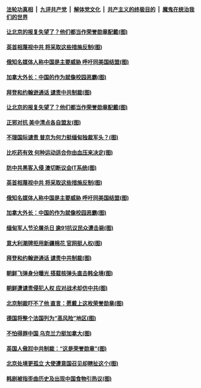 

####  [法轮功真相](../../../../basic/blob/master/README.md?t=03291601) &nbsp;|&nbsp; [九评共产党](../../../../9ping.md/blob/master/README.md?t=03291601) &nbsp;|&nbsp; [解体党文化](../../../../jtdwh.md/blob/master/README.md?t=03291601)  &nbsp;|&nbsp; [共产主义的终极目的](../../../../gczydzjmd.md/blob/master/README.md?t=03291601) &nbsp;|&nbsp; [魔鬼在统治我们的世界](../../../../mgztzwmdsj.md/blob/master/README.md?t=03291601) 

#### [让北京的报复失望了？他们都当作荣誉勋章配戴(图)](../pages/p9/967009.md?t=03291601) 

#### [英首相蔑视中共 将采取这些措施反制(图)](../pages/p9/967018.md?t=03291601) 


#### [俄知名媒体人称中国是主要威胁 呼吁同美国结盟(图)](../pages/p9/966979.md?t=03291601) 

#### [加拿大外长：中国的作为就像校园恶霸(图)](../pages/p9/966977.md?t=03291601) 

#### [拜登和约翰逊通话 谴责中共制裁(图)](../pages/p9/966953.md?t=03291601) 

#### [让北京的报复失望了？他们都当作荣誉勋章配戴(图)](../pages/p9/967009.md?t=03291601) 

#### [正邪对抗 美中清点各自盟友(图)](../pages/p9/967070.md?t=03291601) 

#### [不理国际谴责 普京为何力挺缅甸独裁军头？(图)](../pages/p9/967069.md?t=03291601) 

#### [比吃药有效 何种运动适合你由血压来决定(图)](../pages/p9/967008.md?t=03291601) 

#### [防中共黑客入侵 澳切断议会IT系统(图)](../pages/p9/967027.md?t=03291601) 

#### [英首相蔑视中共 将采取这些措施反制(图)](../pages/p9/967018.md?t=03291601) 


#### [俄知名媒体人称中国是主要威胁 呼吁同美国结盟(图)](../pages/p9/966979.md?t=03291601) 

#### [加拿大外长：中国的作为就像校园恶霸(图)](../pages/p9/966977.md?t=03291601) 

#### [缅甸军人节沦屠杀日 逾91抗议民众遭击毙(图)](../pages/p9/966936.md?t=03291601) 

#### [意大利潮牌拒用新疆棉花 官网挺人权(图)](../pages/p9/966976.md?t=03291601) 

#### [拜登和约翰逊通话 谴责中共制裁(图)](../pages/p9/966953.md?t=03291601) 

#### [朝鲜飞弹身分曝光 搭载核弹头直击韩全境(图)](../pages/p9/966915.md?t=03291601) 

#### [朝鲜遭谴责侵犯人权 应对战术却仿中共(图)](../pages/p9/966817.md?t=03291601) 

#### [北京制裁吓不了他 直言：愿戴上这枚荣誉勋章(图)](../pages/p9/966815.md?t=03291601) 

#### [德国将整个法国列为“高风险”地区(图)](../pages/p9/966873.md?t=03291601) 

#### [不怕得罪中国 乌克兰力挺加拿大(图)](../pages/p9/966872.md?t=03291601) 

#### [英国人傲怼中共制裁：“这是荣誉勋章”(图)](../pages/p9/966820.md?t=03291601) 

#### [北京处境更孤立 大使遭意国召见却瞎扯这个(图)](../pages/p9/966689.md?t=03291601) 

#### [韩剧被指歪曲历史及出现中国食物引热议(图)](../pages/p9/966777.md?t=03291601) 


